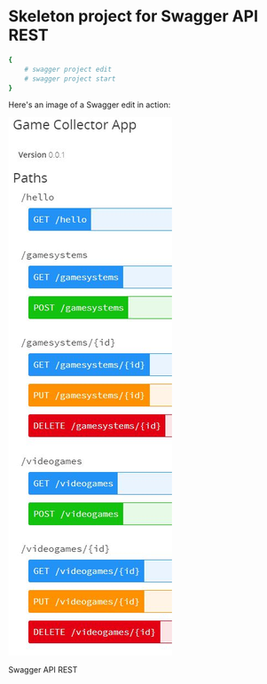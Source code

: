 # Skeleton project for Swagger API REST


```bash
{
    # swagger project edit
    # swagger project start
}
```


Here's an image of a Swagger edit in action:

![Swagger](img.jpg)

Swagger API REST






